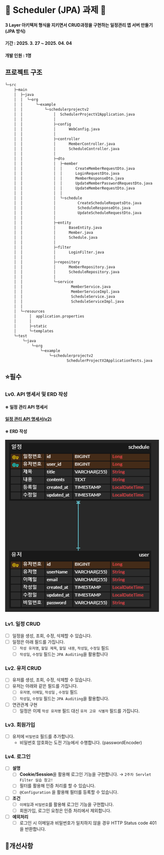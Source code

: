 # 📌 Scheduler (JPA) 과제 📌

#### 3 Layer 아키텍처 형식을 지키면서 CRUD과정을 구현하는 일정관리 앱 서버 만들기 (JPA 방식)
#### 기간 : 2025. 3. 27 ~ 2025. 04. 04
#### 개발 인원 : 1명

## 프로젝트 구조
```plaintext
└─src
    ├─main
    │  ├─java
    │  │  └─org
    │  │      └─example
    │  │          └─schedulerprojectv2
    │  │              │  SchedulerProjectV2Application.java
    │  │              │
    │  │              ├─config
    │  │              │      WebConfig.java
    │  │              │
    │  │              ├─controller
    │  │              │      MemberController.java
    │  │              │      ScheduleController.java
    │  │              │
    │  │              ├─dto
    │  │              │  ├─member
    │  │              │  │      CreateMemberRequestDto.java
    │  │              │  │      LoginRequestDto.java
    │  │              │  │      MemberResponseDto.java
    │  │              │  │      UpdateMemberPasswordRequestDto.java
    │  │              │  │      UpdateMemberRequestDto.java
    │  │              │  │
    │  │              │  └─schedule
    │  │              │          CreateScheduleRequetsDto.java
    │  │              │          ScheduleResponseDto.java
    │  │              │          UpdateScheduleRequestDto.java
    │  │              │
    │  │              ├─entity
    │  │              │      BaseEntity.java
    │  │              │      Member.java
    │  │              │      Schedule.java
    │  │              │
    │  │              ├─filter
    │  │              │      LoginFilter.java
    │  │              │
    │  │              ├─repository
    │  │              │      MemberRepository.java
    │  │              │      ScheduleRepository.java
    │  │              │
    │  │              └─service
    │  │                      MemberService.java
    │  │                      MemberServiceImpl.java
    │  │                      ScheduleService.java
    │  │                      ScheduleServiceImpl.java
    │  │
    │  └─resources
    │      │  application.properties
    │      │
    │      ├─static
    │      └─templates
    └─test
        └─java
            └─org
                └─example
                    └─schedulerprojectv2
                            SchedulerProjectV2ApplicationTests.java

```

## ⭐필수 

### Lv0. API 명세서 및 ERD 작성

#### ※ 일정 관리 API 명세서

#### <a href="https://workable-hacksaw-44c.notion.site/1cacef54a3568093af7cff9795966c22?v=1cacef54a35681258ab8000cae49b073">일정 관리 API 명세서(v2)</a>

#### ※ ERD 작성
![img.png](img.png)

### Lv1. 일정 CRUD

- [ ]  일정을 생성, 조회, 수정, 삭제할 수 있습니다.
- [ ]  일정은 아래 필드를 가집니다.
    - [ ]  `작성 유저명`, `할일 제목`, `할일 내용`, `작성일`, `수정일` 필드
    - [ ]  `작성일`, `수정일` 필드는 `JPA Auditing`을 활용합니다

### Lv2. 유저 CRUD

- [ ]  유저를 생성, 조회, 수정, 삭제할 수 있습니다.
- [ ]  유저는 아래와 같은 필드를 가집니다.
    - [ ]  `유저명`, `이메일`, `작성일` , `수정일` 필드
    - [ ]  `작성일`, `수정일` 필드는 `JPA Auditing`을 활용합니다.
- [ ]  연관관계 구현
    - [ ]  일정은 이제 `작성 유저명` 필드 대신 `유저 고유 식별자` 필드를 가집니다.

### Lv3. 회원가입

- [ ]  유저에 `비밀번호` 필드를 추가합니다.
    - 비밀번호 암호화는 도전 기능에서 수행합니다. (passwordEncoder)

### Lv4. 로그인

- [ ]  **설명**
   - [ ]  **Cookie/Session**을 활용해 로그인 기능을 구현합니다. → `2주차 Servlet Filter 실습 참고!`
   - [ ]  필터를 활용해 인증 처리를 할 수 있습니다.
   - [ ]  `@Configuration` 을 활용해 필터를 등록할 수 있습니다.
- [ ]  **조건**
   - [ ]  `이메일`과 `비밀번호`를 활용해 로그인 기능을 구현합니다.
   - [ ]  회원가입, 로그인 요청은 인증 처리에서 제외합니다.
- [ ]  **예외처리**
   - [ ]  로그인 시 이메일과 비밀번호가 일치하지 않을 경우 HTTP Status code 401을 반환합니다.

## 📝개선사항
